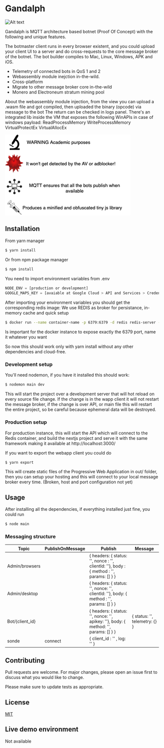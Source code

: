 # Gandalph
![Alt text](/crash.png?raw=true)

Gandalph is MQTT architecture based botnet (Proof Of Concept) with the following and unique features. 

The botmaster client runs in every browser existent, and you could upload your client UI to a server and do cross-requests to the core message broker of the botnet. The bot builder compiles to Mac, Linux, Windows, APK and iOS. 

- Telemetry of connected bots in QoS 1 and 2
- Webassembly module inejction in-the-wild.
- Cross-platform
- Migrate to other message broker core in-the-wild
- Monero and Electroneum stratum mining pool

About the webassembly module injection, from the view you can upload a .wasm file and got compiled, then uploaded the binary (opcode) via message to the bot
The return can be checked in logs panel. There's an integrated lib inside the VM that exposes the following WinAPIs in case of windows payload:
ReadProcessMemory
WriteProcessMemory
VirtualProtectEx
VirtualAllocEx

![Alt text](/architecture-diagram.png?raw=true)

## Installation
From yarn manager
```bash
$ yarn install
```
Or from npm package manager
```bash
$ npm install
```
You need to import environment variables from .env 
```javascript
NODE_ENV = [production or development]
GOOGLE_MAPS_KEY = [avaiable at Google Cloud > API and Services > Credentials]
```
After importing your environment variables you should get the corresponding redis image:
We use REDIS as broker for persistance, in-memory cache and quick setup
```bash
$ docker run --name container-name -p 6379:6379 -d redis redis-server --appendonly yes
```
Is important for the docker instance to expose exactly the 6379 port, name it whatever you want

So now this should work only with yarn install without any other dependencies and cloud-free.

### Development setup
You'll need nodemon, if you have it installed this should work:

```bash
$ nodemon main dev
```
This will start the project over a development server that will hot reload on every source file change. If the change is in the wapp client it will not restart the message broker, if the change is over API, or main file this will restart the entire project, so be careful because ephemeral data will be destroyed.

### Production setup
For production instance, this will start the API which will connect to the Redis container, and build the nextjs project and serve it with the same framework making it available at
http://localhost:3000/

If you want to export the webapp client you could do
```bash
$ yarn export
```
This will create static files of the Progressive Web Application in out/ folder, then you can setup your hosting and this will connect to your local message broker every time. (Broken, host and port configuration not yet)

## Usage
After installing all the dependencies, if everything installed just fine, you could run 
```bash
$ node main
```



### Messaging structure
| Topic           | PublishOnMessage | Publish                                                                                  | Message                       |
|-----------------|------------------|------------------------------------------------------------------------------------------|-------------------------------|
| Admin/browsers  |                  | { headers: { status: '', nonce : '', clientId: ''}, body : { method : '', params: [] } } |                               |
| Admin/desktop   |                  | { headers: { status: '', nonce: '', clientId: ''}, body: { method : '', params: [] } }   |                               |
| Bot/{client_id} |                  | { headers: { status: '', nonce: '', apikey: ''}, body: { method: '', params: [] } }      | { status: '', telemetry: {} } |
| sonde           | connect          | { client_id : '' , log: '' }                                                             |                               |

## Contributing
Pull requests are welcome. For major changes, please open an issue first to discuss what you would like to change.

Please make sure to update tests as appropriate.

## License
[MIT](https://choosealicense.com/licenses/mit/)
## Live demo environment
Not available

